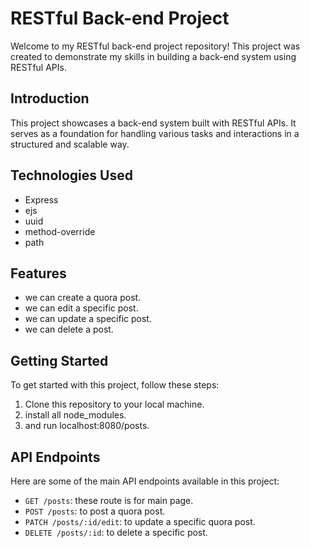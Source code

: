 # RESTful Back-end Project

Welcome to my RESTful back-end project repository! This project was created to demonstrate my skills in building a back-end system using RESTful APIs.

## Introduction

This project showcases a back-end system built with RESTful APIs. It serves as a foundation for handling various tasks and interactions in a structured and scalable way.

## Technologies Used

- Express
- ejs
- uuid
- method-override
- path

## Features

- we can create a quora post.
- we can edit a specific post.
- we can update a specific post.
- we can delete a post.

## Getting Started

To get started with this project, follow these steps:

1. Clone this repository to your local machine.
2. install all node_modules.
3. and run localhost:8080/posts.

## API Endpoints
Here are some of the main API endpoints available in this project:

- `GET /posts`: these route is for main page.
- `POST /posts`: to post a quora post.
- `PATCH /posts/:id/edit`: to update a specific quora post.
- `DELETE /posts/:id`: to delete a specific post.


